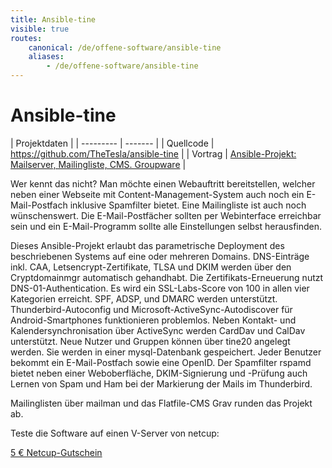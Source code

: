```yaml
---
title: Ansible-tine
visible: true
routes:
    canonical: /de/offene-software/ansible-tine
    aliases:
        - /de/offene-software/ansible-tine
---
```


# Ansible-tine

| Projektdaten |
| --------- | ------- |
| Quellcode | https://github.com/TheTesla/ansible-tine |
| Vortrag | [Ansible-Projekt: Mailserver, Mailingliste, CMS. Groupware](https://media.ccc.de/v/eh19-130-ansible-projekt-fr-mailserver-mailingliste-cms-und-groupware-mit-nutzerverwaltung) | 

Wer kennt das nicht? Man möchte einen Webauftritt bereitstellen, welcher neben einer Webseite mit Content-Management-System auch noch ein E-Mail-Postfach inklusive Spamfilter bietet. Eine Mailingliste ist auch noch wünschenswert. Die E-Mail-Postfächer sollten per Webinterface erreichbar sein und ein E-Mail-Programm sollte alle Einstellungen selbst herausfinden.

Dieses Ansible-Projekt erlaubt das parametrische Deployment des beschriebenen Systems auf eine oder mehreren Domains. DNS-Einträge inkl. CAA, Letsencrypt-Zertifikate, TLSA und DKIM werden über den Cryptdomainmgr automatisch gehandhabt. Die Zertifikats-Erneuerung nutzt DNS-01-Authentication. Es wird ein SSL-Labs-Score von 100 in allen vier Kategorien erreicht. SPF, ADSP, und DMARC werden unterstützt. Thunderbird-Autoconfig und Microsoft-ActiveSync-Autodiscover für Android-Smartphones funktionieren problemlos. Neben Kontakt- und Kalendersynchronisation über ActiveSync werden CardDav und CalDav unterstützt. Neue Nutzer und Gruppen können über tine20 angelegt werden. Sie werden in einer mysql-Datenbank gespeichert. Jeder Benutzer bekommt ein E-Mail-Postfach sowie eine OpenID. Der Spamfilter rspamd bietet neben einer Weboberfläche, DKIM-Signierung und -Prüfung auch Lernen von Spam und Ham bei der Markierung der Mails im Thunderbird.

Mailinglisten über mailman und das Flatfile-CMS Grav runden das Projekt ab.

Teste die Software auf einen V-Server von netcup:

[5 € Netcup-Gutschein](https://www.netcup.de/bestellen/gutschein_einloesen.php?gutschein=36nc15480723169)
